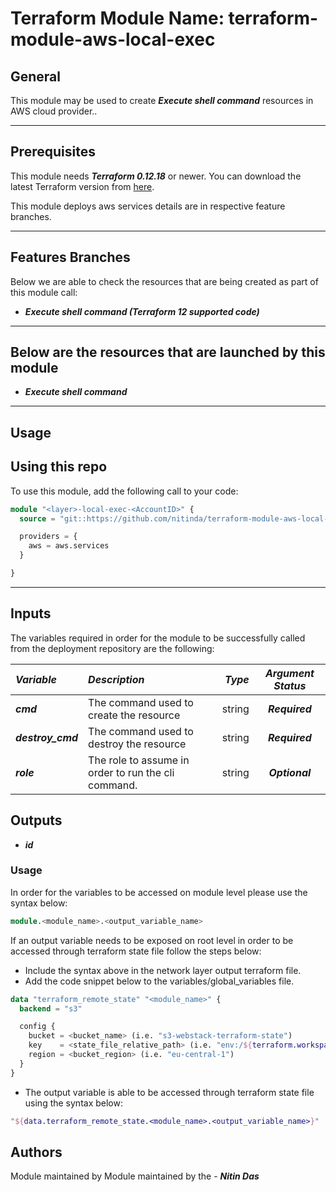 # Terraform Module Name: terraform-module-aws-local-exec


## General

This module may be used to create **_Execute shell command_** resources in AWS cloud provider..

---


## Prerequisites

This module needs **_Terraform 0.12.18_** or newer.
You can download the latest Terraform version from [here](https://www.terraform.io/downloads.html).

This module deploys aws services details are in respective feature branches.

---

## Features Branches

Below we are able to check the resources that are being created as part of this module call:


- **_Execute shell command (Terraform 12 supported code)_**


---

## Below are the resources that are launched by this module

- **_Execute shell command_**


---

## Usage

## Using this repo

To use this module, add the following call to your code:

```tf
module "<layer>-local-exec-<AccountID>" {
  source = "git::https://github.com/nitinda/terraform-module-aws-local-exec.git?ref=master"

  providers = {
    aws = aws.services
  }

}

```
---

## Inputs

The variables required in order for the module to be successfully called from the deployment repository are the following:


|**_Variable_** | **_Description_** | **_Type_** | **_Argument Status_** |
|:----|:----|-----:|:---:|
| **_cmd_** | The command used to create the resource | string |**_Required_** |
| **_destroy\_cmd_** | The command used to destroy the resource | string | **_Required_** |
| **_role_** | The role to assume in order to run the cli command. | string | **_Optional_** |

## Outputs

- **_id_**


### Usage
In order for the variables to be accessed on module level please use the syntax below:

```tf
module.<module_name>.<output_variable_name>
```

If an output variable needs to be exposed on root level in order to be accessed through terraform state file follow the steps below:

- Include the syntax above in the network layer output terraform file.
- Add the code snippet below to the variables/global_variables file.

```tf
data "terraform_remote_state" "<module_name>" {
  backend = "s3"

  config {
    bucket = <bucket_name> (i.e. "s3-webstack-terraform-state")
    key    = <state_file_relative_path> (i.e. "env:/${terraform.workspace}/4_Networking/terraform.tfstate")
    region = <bucket_region> (i.e. "eu-central-1")
  }
}
```

- The output variable is able to be accessed through terraform state file using the syntax below:

```tf
"${data.terraform_remote_state.<module_name>.<output_variable_name>}"
```

## Authors
Module maintained by Module maintained by the - **_Nitin Das_**